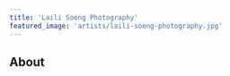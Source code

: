 ```yaml
---
title: 'Laili Soeng Photography'
featured_image: 'artists/laili-soeng-photography.jpg'
---
```


## About


